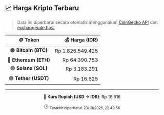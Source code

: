 

<!-- HARGA_KRIPTO -->
## 📈 Harga Kripto Terbaru

> Data ini diperbarui secara otomatis menggunakan [CoinGecko API](https://www.coingecko.com/) dan [exchangerate.host](https://exchangerate.host/)

<div align="center">

| 🪙 Token | 💰 Harga (IDR) |
|:------:|---------------:|
| 🟠 **Bitcoin (BTC)**   | Rp 1.826.549.425 |
| 🔵 **Ethereum (ETH)**  | Rp 64.390.753 |
| 🟣 **Solana (SOL)**    | Rp 3.183.291 |
| 🟢 **Tether (USDT)**   | Rp 16.625 |

---

💱 **Kurs Rupiah (USD → IDR)**: Rp 16.616

🕒 <sub>Terakhir diperbarui: 23/10/2025, 22.49.56</sub>

</div>
<!-- /HARGA_KRIPTO -->